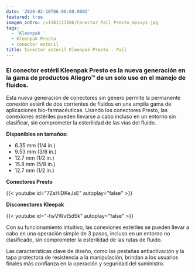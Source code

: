 ```yaml
---
date: '2020-02-10T06:00:00.000Z'
featured: true
imagen_intro: /v1581113186/Conector_Pall_Presto_mpsxyz.jpg
tags:
  - 'Kleenpak '
  - Kleenpak Presto
  - conector estéril
title: Conector esteril Kleenpak Presto - Pall
---
```



### **El conector estéril Kleenpak Presto es la nueva generación en la gama de productos Allegro™ de un solo uso en el manejo de fluidos.**

Esta nueva generación de conectores sin género permite la permanente conexión estéril de dos corrientes de fluidos en una amplia gama de aplicaciones bio-farmacéuticas. Usando los conectores Presto, las conexiones estériles pueden llevarse a cabo incluso en un entorno sin clasificar, sin comprometer la esterilidad de las vías del fluido.

**Disponibles en tamaños:**

* 6.35 mm (1/4 in.)
* 9.53 mm (3/8 in.)
* 12.7 mm (1/2 in.)
* 15.8 mm (5/8 in.)
* 12.7 mm (1/2 in.)

**Conectores Presto**

{{< youtube id="7ZsHiDKeJsE" autoplay="false" >}}

**Disconectores Kleepak**

{{< youtube id="-twVWvt5d5k" autoplay="false" >}}

Con su funcionamiento intuitivo, las conexiones estériles se pueden llevar a cabo en una operación simple de 3 pasos, incluso en un entorno no clasificado, sin comprometer la esterilidad de las rutas de fluido.

Las características clave de diseño, como las pestañas antiactivación y la tapa protectora de resistencia a la manipulación, brindan a los usuarios finales más confianza en la operación y seguridad del suministro.
